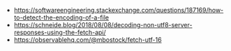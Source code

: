 * https://softwareengineering.stackexchange.com/questions/187169/how-to-detect-the-encoding-of-a-file
* https://schneide.blog/2018/08/08/decoding-non-utf8-server-responses-using-the-fetch-api/
* https://observablehq.com/@mbostock/fetch-utf-16